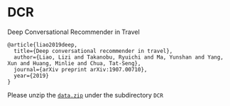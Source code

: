 # DCR
Deep Conversational Recommender in Travel

```
@article{liao2019deep,
  title={Deep conversational recommender in travel},
  author={Liao, Lizi and Takanobu, Ryuichi and Ma, Yunshan and Yang, Xun and Huang, Minlie and Chua, Tat-Seng},
  journal={arXiv preprint arXiv:1907.00710},
  year={2019}
}
```

Please unzip the [``data.zip``]() under the subdirectory ``DCR``

